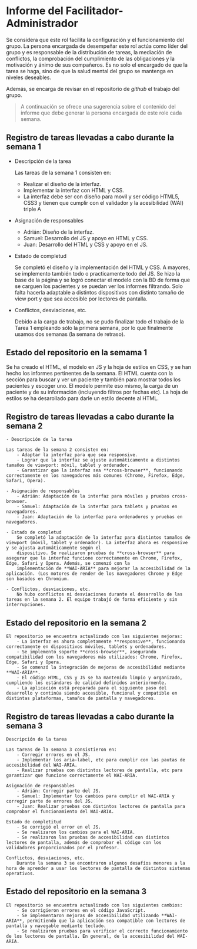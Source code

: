 # Informe del Facilitador-Administrador

  Se considera que este rol facilita la configuración y el
  funcionamiento del grupo. La persona encargada de desempeñar este
  rol actúa como líder del grupo y es responsable de la distribución
  de tareas, la mediación de conflictos, la comprobación del
  cumplimiento de las obligaciones y la motivación y ánimo de sus
  compañeros. Es no solo el encargado de que la tarea se haga, sino de
  que la salud mental del grupo se mantenga en niveles deseables.
  
  Además, se encarga de revisar en el repositorio de _github_ el
  trabajo del grupo.


  > A continuación se ofrece una sugerencia sobre el contenido del
  > informe que debe generar la persona encargada de este role cada
  > semana.


##  Registro de tareas llevadas a cabo durante la semana 1

  - Descripción de la tarea

    Las tareas de la semana 1 consisten en:
      - Realizar el diseño de la interfaz.
      - Implementar la interfaz con HTML y CSS.
      - La interfaz debe ser con diseño para movil y ser código HTML5, CSS3 y tienen que cumplir con el validador y la acesibilidad (WAI) triple A
  
  - Asignación de responsables
    - Adrián: Diseño de la interfaz.
    - Samuel: Desarrollo del JS y apoyo en HTML y CSS.
    - Juan: Desarrollo del HTML y CSS y apoyo en el JS.
  
  - Estado de completud

    Se completó el diseño y la implementación del HTML y CSS. 
    A mayores, se implemento también todo o practicamente todo del JS.
    Se hizo la base de la página y se logró conectar el modelo
    con la BD de forma que se carguen los pacientes y se puedan ver los informes filtrando.
    Solo falta hacerla adaptable a distintos dispositivos con distinto tamaño de view port y que sea 
    accesible por lectores de pantalla.
  
  - Conflictos, desviaciones, etc.

    Debido a la carga de trabajo, no se pudo finalizar todo el trabajo de la Tarea 1
    empleando sólo la primera semana, por lo que finalmente usamos dos semanas (la semana de retraso).
  

## Estado del repositorio en la semama 1

  Se ha creado el HTML, el modelo en JS y la hoja de estilos en CSS, y se han hecho los
  informes pertinentes de la semana.
  El HTML cuenta con la sección para buscar y ver un paciente y también para mostrar todos los pacientes y escoger uno. 
  El modelo permite eso mismo, la carga de un paciente y de su información (incluyendo filtros por fechas etc). 
  La hoja de estilos se ha desarollado para darle un estilo decente al HTML.




## Registro de tareas llevadas a cabo durante la semana 2

    - Descripción de la tarea
    
    Las tareas de la semana 2 consisten en:
        - Adaptar la interfaz para que sea responsive.
        - Lograr que la interfaz se ajuste automáticamente a distintos tamaños de viewport: móvil, tablet y ordenador.
        - Garantizar que la interfaz sea **cross-browser**, funcionando correctamente en los navegadores más comunes (Chrome, Firefox, Edge, Safari, Opera).

    - Asignación de responsables
        - Adrián: Adaptación de la interfaz para móviles y pruebas cross-browser.
        - Samuel: Adaptación de la interfaz para tablets y pruebas en navegadores.
        - Juan: Adaptación de la interfaz para ordenadores y pruebas en navegadores.

    - Estado de completud
        Se completó la adaptación de la interfaz para distintos tamaños de viewport (móvil, tablet y ordenador). La interfaz ahora es responsive y se ajusta automáticamente según el 
        dispositivo. Se realizaron pruebas de **cross-browser** para asegurar que la interfaz funcione correctamente en Chrome, Firefox, Edge, Safari y Opera. Además, se comenzó con la 
        implementación de **WAI-ARIA** para mejorar la accesibilidad de la aplicación. (Los motores de render de los navegadores Chrome y Edge son basados en Chromium.

    - Conflictos, desviaciones, etc.
        No hubo conflictos ni desviaciones durante el desarrollo de las tareas en la semana 2. El equipo trabajó de forma eficiente y sin interrupciones.


## Estado del repositorio en la semana 2

    El repositorio se encuentra actualizado con las siguientes mejoras:
        - La interfaz es ahora completamente **responsive**, funcionando correctamente en dispositivos móviles, tablets y ordenadores.
        - Se implementó soporte **cross-browser**, asegurando compatibilidad con los navegadores más utilizados: Chrome, Firefox, Edge, Safari y Opera.
        - Se comenzó la integración de mejoras de accesibilidad mediante **WAI-ARIA**.  
        - El código HTML, CSS y JS se ha mantenido limpio y organizado, cumpliendo los estándares de calidad definidos anteriormente.
        - La aplicación está preparada para el siguiente paso del desarrollo y continúa siendo accesible, funcional y compatible en distintas plataformas, tamaños de pantalla y navegadores.



## Registro de tareas llevadas a cabo durante la semana 3

    Descripción de la tarea

    Las tareas de la semana 3 consistieron en:
        - Corregir errores en el JS.
        - Implementar los aria-label, etc para cumplir con las pautas de accesibilidad del WAI-ARIA.
        - Realizar pruebas con distintos lectores de pantalla, etc para garantizar que funcione correctamente el WAI-ARIA.
    
    Asignación de responsables
        - Adrián: Corregir parte del JS.
        - Samuel: Implementar los cambios para cumplir el WAI-ARIA y corregir parte de errores del JS.
        - Juan: Realizar pruebas con distintos lectores de pantalla para comprobar el funcionamiento del WAI-ARIA.

    Estado de completitud
        - Se corrigió el error en el JS.
        - Se realizaron los cambios para el WAI-ARIA.
        - Se realizaron las pruebas de accesibilidad con distintos lectores de pantalla, además de comprobar el código con los validadores proporcionados por el profesor.

    Conflictos, desviaciones, etc.
        Durante la semana 3 se encontraron algunos desafíos menores a la hora de aprender a usar los lectores de pantalla de distintos sistemas operativos.


## Estado del repositorio en la semana 3

    El repositorio se encuentra actualizado con los siguientes cambios:
        - Se corrigieron errores en el código JavaScript.
        - Se implementaron mejoras de accesibilidad utilizando **WAI-ARIA**, permitiendo que la aplicación sea compatible con lectores de pantalla y navegable mediante teclado.
        - Se realizaron pruebas para verificar el correcto funcionamiento de los lectores de pantalla. En general, de la accesibilidad del WAI-ARIA.


